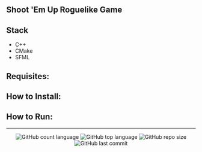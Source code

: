 ## Shoot 'Em Up Roguelike Game

## Stack 
- C++
- CMake
- SFML

## Requisites:

## How to Install:

## How to Run:

---

<p align="center">
  <img alt="GitHub count language" src="https://img.shields.io/github/languages/count/luizantoniona/tower-defense" />
  <img alt="GitHub top language" src="https://img.shields.io/github/languages/top/luizantoniona/tower-defense" />
  <img alt="GitHub repo size" src="https://img.shields.io/github/repo-size/luizantoniona/tower-defense" />
  <img alt="GitHub last commit" src="https://img.shields.io/github/last-commit/luizantoniona/tower-defense" />
</p>